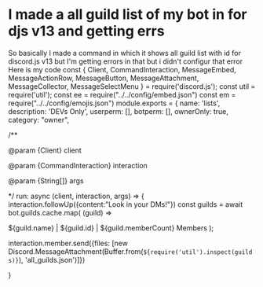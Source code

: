 
# I made a all guild list of my bot in for djs v13 and getting errs

So basically I made a command in which it shows all guild list with id for discord.js v13 but I'm getting errors in that but i didn't configur that error
Here is my code
const { Client, CommandInteraction, MessageEmbed, MessageActionRow, MessageButton, MessageAttachment, MessageCollector, MessageSelectMenu } = require('discord.js');
const util = require('util');
const ee = require("../../config/embed.json")
const em = require("../../config/emojis.json")
module.exports = {
name: 'lists',
description: 'DEVs Only',
userperm: [],
botperm: [],
ownerOnly: true,
category: "owner",

/**

@param {Client} client

@param {CommandInteraction} interaction

@param {String[]} args


*/
run: async (client, interaction, args) => {
interaction.followUp({content:"Look in your DMs!"})
const guilds = await bot.guilds.cache.map(
(guild) =>

${guild.name} | ${guild.id} | ${guild.memberCount} Members
);

interaction.member.send({files: [new Discord.MessageAttachment(Buffer.from(`${require('util').inspect(guilds)}`), 'all_guilds.json')]})

}

        